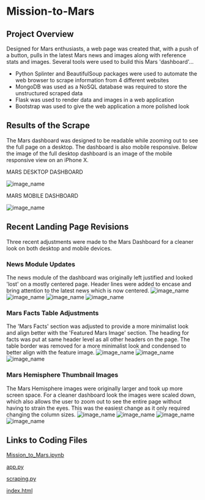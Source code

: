 # Mission-to-Mars

## Project Overview
Designed for Mars enthusiasts, a web page was created that, with a push of a button, pulls in the latest Mars news and images along with reference stats and images.  Several tools were used to build this Mars 'dashboard'...

- Python Splinter and BeautifulSoup packages were used to automate the web browser to scrape information from 4 different websites
- MongoDB was used as a NoSQL database was required to store the unstructured scraped data
- Flask was used to render data and images in a web application
- Bootstrap was used to give the web application a more polished look

## Results of the Scrape
The Mars dashboard was designed to be readable while zooming out to see the full page on a desktop.  The dashboard is also mobile responsive.  Below the image of the full desktop dashboard is an image of the mobile responsive view on an iPhone X.

MARS DESKTOP DASHBOARD

![image_name](https://github.com/Christopheremorgan/Mission-to-Mars/blob/main/resources/mars_dash_desktop.png)


MARS MOBILE DASHBOARD

![image_name](https://github.com/Christopheremorgan/Mission-to-Mars/blob/main/resources/mars_dash_mobile.png)


## Recent Landing Page Revisions
Three recent adjustments were made to the Mars Dashboard for a cleaner look on both desktop and mobile devices.

### News Module Updates
The news module of the dashboard was originally left justified and looked 'lost' on a mostly centered page.  Header lines were added to encase and bring attention to the latest news which is now centered.
![image_name](https://github.com/Christopheremorgan/Mission-to-Mars/blob/main/resources/News_img_old.png)
![image_name](https://github.com/Christopheremorgan/Mission-to-Mars/blob/main/resources/news_code_old.png)
![image_name](https://github.com/Christopheremorgan/Mission-to-Mars/blob/main/resources/news_img_new.png)
![image_name](https://github.com/Christopheremorgan/Mission-to-Mars/blob/main/resources/news_code_new.png)

### Mars Facts Table Adjustments
The 'Mars Facts' section was adjusted to provide a more minimalist look and align better with the 'Featured Mars Image' section. The heading for facts was put at same header level as all other headers on the page.  The table border was removed for a more minimalist look and condensed to better align with the feature image.
![image_name](https://github.com/Christopheremorgan/Mission-to-Mars/blob/main/resources/facts_table_old.png)
![image_name](https://github.com/Christopheremorgan/Mission-to-Mars/blob/main/resources/facts_table_new.png)
![image_name](https://github.com/Christopheremorgan/Mission-to-Mars/blob/main/resources/tabel_pycode_new.png)

### Mars Hemisphere Thumbnail Images
The Mars Hemisphere images were originally larger and took up more screen space.  For a cleaner dashboard look the images were scaled down, which also allows the user to zoom out to see the entire page without having to strain the eyes.  This was the easiest change as it only required changing the column sizes.
![image_name](https://github.com/Christopheremorgan/Mission-to-Mars/blob/main/resources/hemi_images_old.png)
![image_name](https://github.com/Christopheremorgan/Mission-to-Mars/blob/main/resources/hemi_images_new.png)
![image_name](https://github.com/Christopheremorgan/Mission-to-Mars/blob/main/resources/hemi_code_old.png)
![image_name](https://github.com/Christopheremorgan/Mission-to-Mars/blob/main/resources/hemi_code_new.png)

## Links to Coding Files

[Mission_to_Mars.ipynb](https://github.com/Christopheremorgan/Mission-to-Mars/blob/main/Mission_to_Mars.ipynb) 

[app.py](https://github.com/Christopheremorgan/Mission-to-Mars/blob/main/app.py) 

[scraping.py](https://github.com/Christopheremorgan/Mission-to-Mars/blob/main/scraping.py) 

[index.html](https://github.com/Christopheremorgan/Mission-to-Mars/blob/main/templates/index.html) 
